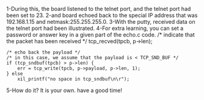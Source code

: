 1-During this, the board listened to the telnet port, and the telnet port had been set to 23.
2-and board echoed back to the special IP address that was 192.168.1.15 and netmask:255.255.255.0.
3-With the putty, received data on the telnet port had been illustrated.
4-For extra learning, you can set a password or answer key in a given part of the echo.c code.
/* indicate that the packet has been received */
	tcp_recved(tpcb, p->len);

	/* echo back the payload */
	/* in this case, we assume that the payload is < TCP_SND_BUF */
	if (tcp_sndbuf(tpcb) > p->len) {
		err = tcp_write(tpcb, p->payload, p->len, 1);
	} else
		xil_printf("no space in tcp_sndbuf\n\r");
5-How do it? It is your own.
have a good time!
